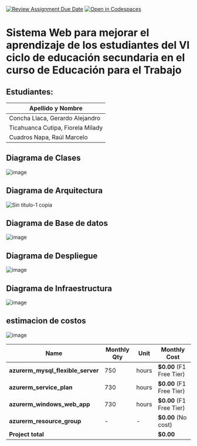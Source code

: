 [![Review Assignment Due Date](https://classroom.github.com/assets/deadline-readme-button-22041afd0340ce965d47ae6ef1cefeee28c7c493a6346c4f15d667ab976d596c.svg)](https://classroom.github.com/a/AVemCTix)
[![Open in Codespaces](https://classroom.github.com/assets/launch-codespace-2972f46106e565e64193e422d61a12cf1da4916b45550586e14ef0a7c637dd04.svg)](https://classroom.github.com/open-in-codespaces?assignment_repo_id=18274942)
# Sistema Web para mejorar el aprendizaje de los estudiantes del VI ciclo de educación secundaria en el curso de Educación para el Trabajo

## Estudiantes:

| Apellido y Nombre                  |
|-------------------------------------|
| Concha Llaca, Gerardo Alejandro   |
| Ticahuanca Cutipa, Fiorela Milady   |
| Cuadros Napa, Raúl Marcelo   |

## Diagrama de Clases

![image](https://github.com/user-attachments/assets/a82c175b-2fe6-4b9d-b6c6-9d90fe8bb155)

## Diagrama de Arquitectura

![Sin título-1 copia](https://github.com/user-attachments/assets/18f7fe26-fc57-4357-a329-b1de54d44c47)

## Diagrama de Base de datos

![image](https://github.com/user-attachments/assets/a156ed04-0637-4395-8502-d1b55e637f3b)

## Diagrama de Despliegue

![image](https://github.com/user-attachments/assets/3ad874ea-8d94-40a4-a423-ff3b2e96ba51)

## Diagrama de Infraestructura

![image](https://github.com/user-attachments/assets/1e1d03b7-2eaf-45b9-92d8-51a6b6a1c091)

## estimacion de costos

![image](https://github.com/user-attachments/assets/fe689e45-350f-4124-8f88-5df302827d84)

| Name                             | Monthly Qty | Unit     | Monthly Cost |
|----------------------------------|------------|---------|--------------|
| **azurerm_mysql_flexible_server** | 750        | hours   | **$0.00** (F1 Free Tier) |
| **azurerm_service_plan**         | 730        | hours   | **$0.00** (F1 Free Tier) |
| **azurerm_windows_web_app**      | 730        | hours   | **$0.00** (F1 Free Tier) |
| **azurerm_resource_group**       | -          | -       | **$0.00** (No cost) |
| **Project total**                |            |         | **$0.00** |
